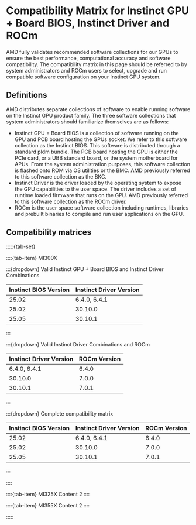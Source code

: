 # Compatibility Matrix for Instinct GPU + Board BIOS, Instinct Driver and ROCm

AMD fully validates recommended software collections for our GPUs to ensure the best performance, computational accuracy and software compatibility. The compatibility matrix in this page should be referred to by system administrators and ROCm users to select, upgrade and run compatible software configuration on your Instinct GPU system.

## Definitions

AMD distributes separate collections of software to enable running software on the Instinct GPU product family. The three software collections that system administrators should familiarize themselves are as follows:

* Instinct GPU + Board BIOS is a collection of software running on the GPU and PCB board hosting the GPUs socket. We refer to this software collection as the Instinct BIOS. This software is distributed through a standard pldm bundle. The PCB board hosting the GPU is either the PCIe card, or a UBB standard board, or the system motherboard for APUs. From the system administration purposes, this software collection is flashed onto ROM via OS utilities or the BMC. AMD previously referred to this software collection as the BKC.
* Instinct Driver is the driver loaded by the operating system to expose the GPU capabilities to the user space. The driver includes a set of runtime loaded firmware that runs on the GPU. AMD previously referred to this software collection as the ROCm driver.
* ROCm is the user space software collection including runtimes, libraries and prebuilt binaries to compile and run user applications on the GPU.

## Compatibility matrices

:::::{tab-set}

::::{tab-item} MI300X

:::{dropdown} Valid Instinct GPU + Board BIOS and Instinct Driver Combinations

|Instinct BIOS Version|Instinct Driver Version|
|-------|-------|
|25.02|6.4.0, 6.4.1|
|25.02|30.10.0|
|25.05|30.10.1|

:::

:::{dropdown}  Valid Instinct Driver Combinations and ROCm

|Instinct Driver Version|ROCm Version|
|-------|-------|
|6.4.0, 6.4.1|6.4.0|
|30.10.0|7.0.0|
|30.10.1|7.0.1|
:::

:::{dropdown} Complete compatibility matrix

|Instinct BIOS Version|Instinct Driver Version|ROCm Version|
|-------|-------|-------|
|25.02|6.4.0, 6.4.1|6.4.0|
|25.02|30.10.0|7.0.0|
|25.05|30.10.1|7.0.1|
:::

::::

::::{tab-item} MI325X
Content 2
::::

::::{tab-item} MI355X
Content 2
::::

:::::
